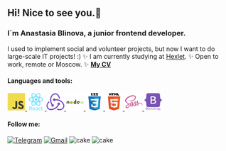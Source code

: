 ## Hi! Nice to see you.🌸
### I`m Anastasia Blinova, a junior frontend developer.

I used to implement social and volunteer projects, but now I want to do large-scale IT projects! :)
✨ I am currently studying at [Hexlet](https://github.com/Hexlet).
✨ Open to work, remote or Moscow. 
✨ [**My CV**](https://cv.hexlet.io/resumes/1304)



#### Languages and tools: ####
<p align="left">   <a href="https://developer.mozilla.org/en-US/docs/Web/JavaScript" target="_blank" rel="noreferrer"> <img src="https://raw.githubusercontent.com/devicons/devicon/master/icons/javascript/javascript-original.svg" alt="javascript" width="40" height="40"/> </a>  <a href="https://reactjs.org/" target="_blank" rel="noreferrer"> <img src="https://raw.githubusercontent.com/devicons/devicon/master/icons/react/react-original-wordmark.svg" alt="react" width="40" height="40"/> </a> <a href="https://redux.js.org" target="_blank" rel="noreferrer"> <img src="https://raw.githubusercontent.com/devicons/devicon/master/icons/redux/redux-original.svg" alt="redux" width="40" height="40"/> </a>   <a href="https://nodejs.org" target="_blank" rel="noreferrer"> <img src="https://raw.githubusercontent.com/devicons/devicon/master/icons/nodejs/nodejs-original-wordmark.svg" alt="nodejs" width="40" height="40"/> </a>  <a href="https://www.w3schools.com/css/" target="_blank" rel="noreferrer"> <img src="https://raw.githubusercontent.com/devicons/devicon/master/icons/css3/css3-original-wordmark.svg" alt="css3" width="40" height="40"/> </a>   <a href="https://www.w3.org/html/" target="_blank" rel="noreferrer"> <img src="https://raw.githubusercontent.com/devicons/devicon/master/icons/html5/html5-original-wordmark.svg" alt="html5" width="40" height="40"/> </a>  <a href="https://sass-lang.com" target="_blank" rel="noreferrer"> <img src="https://raw.githubusercontent.com/devicons/devicon/master/icons/sass/sass-original.svg" alt="sass" width="40" height="40"/> </a>  <a href="https://getbootstrap.com" target="_blank" rel="noreferrer"> <img src="https://raw.githubusercontent.com/devicons/devicon/master/icons/bootstrap/bootstrap-plain-wordmark.svg" alt="bootstrap" width="40" height="40"/> </a> </p>


#### Follow me: ####
[![Telegram](https://img.shields.io/badge/-TELEGRAM-ff69b4)](https://t.me/blinina)
[![Gmail](https://img.shields.io/badge/-GMAIL-ff69b4)](mailto:anastasia.paancake@gmail.com)
![cake](https://user-images.githubusercontent.com/102224610/196383961-a1dbbeb3-ec32-4260-87cc-9d2538c1bc75.gif)
<img src="https://user-images.githubusercontent.com/102224610/196383961-a1dbbeb3-ec32-4260-87cc-9d2538c1bc75.gif" alt="cake" width="90" height="90"/>
